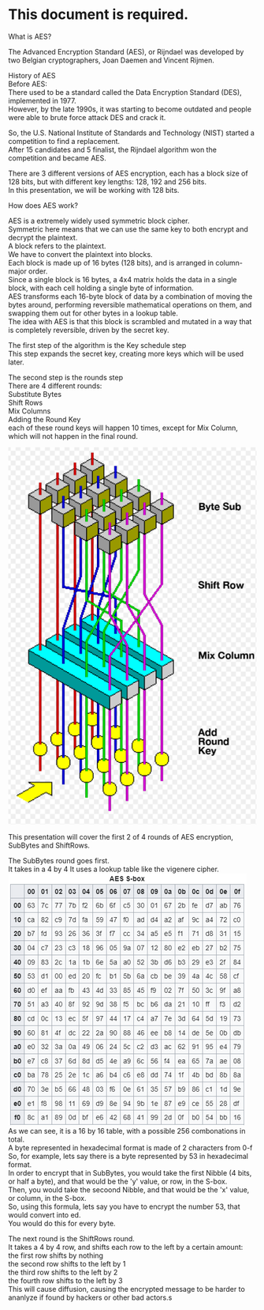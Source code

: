 # This document is required.

What is AES?

The Advanced Encryption Standard (AES), or Rijndael was developed by two Belgian cryptographers, Joan Daemen and Vincent Rijmen. 

History of AES\
Before AES:\
There used to be a standard called the Data Encryption Standard (DES), implemented in 1977.\
However, by the late 1990s, it was starting to become outdated and people were able to brute force attack DES and crack it.

So, the U.S. National Institute of Standards and Technology (NIST) started a competition to find a replacement.\
After 15 candidates and 5 finalist, the Rijndael algorithm won the competition and became AES.

There are 3 different versions of AES encryption, each has a block size of 128 bits, but with different key lengths: 128, 192 and 256 bits.\
In this presentation, we will be working with 128 bits.

How does AES work?

AES is a extremely widely used symmetric block cipher.\
Symmetric here means that we can use the same key to both encrypt and decrypt the plaintext.\
A block refers to the plaintext.\
We have to convert the plaintext into blocks.\
Each block is made up of 16 bytes (128 bits), and is arranged in column-major order.\
Since a single block is 16 bytes, a 4x4 matrix holds the data in a single block, with each cell holding a single byte of information.\
AES transforms each 16-byte block of data by a combination of moving the bytes around, performing reversible mathematical operations on them, and swapping them out for other bytes in a lookup table.\
The idea with AES is that this block is scrambled and mutated in a way that is completely reversible, driven by the secret key.

The first step of the algorithm is the Key schedule step\
This step expands the secret key, creating more keys which will be used later.

The second step is the rounds step\
There are 4 different rounds:\
Substitute Bytes\
Shift Rows\
Mix Columns\
Adding the Round Key\
each of these round keys will happen 10 times, except for Mix Column, which will not happen in the final round.

![AES_visualization](AES_visualization.png)

This presentation will cover the first 2 of 4 rounds of AES encryption, SubBytes and ShiftRows. 

The SubBytes round goes first.\
It takes in a 4 by 4
It uses a lookup table like the vigenere cipher.\
![AES_S-box](AES_S-box.png)\
As we can see, it is a 16 by 16 table, with a possible 256 combonations in total.\
A byte represented in hexadecimal format is made of 2 characters from 0-f\
So, for example, lets say there is a byte represented by 53 in hexadecimal format.\
In order to encrypt that in SubBytes, you would take the first Nibble (4 bits, or half a byte), and that would be the 'y' value, or row, in the S-box.\
Then, you would take the secoond Nibble, and that would be the 'x' value, or column, in the S-box.\
So, using this formula, lets say you have to encrypt the number 53, that would convert into ed.\
You would do this for every byte.

The next round is the ShiftRows round.\
It takes a 4 by 4 row, and shifts each row to the left by a certain amount:\
the first row shifts by nothing\
the second row shifts to the left by 1\
the third row shifts to the left by 2\
the fourth row shifts to the left by 3\
This will cause diffusion, causing the encrypted message to be harder to ananlyze if found by hackers or other bad actors.s
